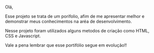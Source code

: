 Olá,

Esse projeto se trata de um porifolio, afim de me apresentar melhor e demonstrar meus conhecimentos na aréa de desenvolvimento.

Nesse projeto foram utilizados alguns metodos de criação como HTML, CSS e Javascript.

Vale a pena lembrar que esse portifólio segue em evolução!!
